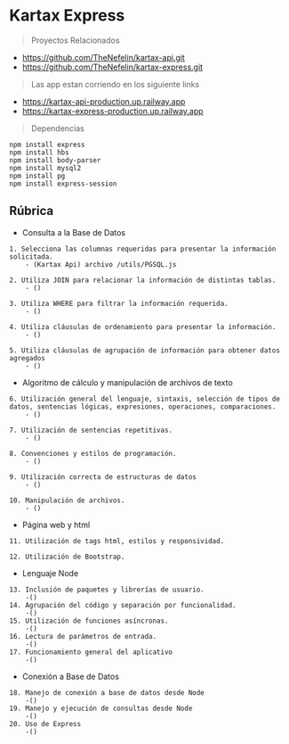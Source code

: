# Kartax Express

> Proyectos Relacionados
* https://github.com/TheNefelin/kartax-api.git
* https://github.com/TheNefelin/kartax-express.git

> Las app estan corriendo en los siguiente links
* https://kartax-api-production.up.railway.app
* https://kartax-express-production.up.railway.app

> Dependencias
```
npm install express
npm install hbs
npm install body-parser
npm install mysql2
npm install pg
npm install express-session
```

## Rúbrica
* Consulta a la Base de Datos
```
1. Selecciona las columnas requeridas para presentar la información solicitada.
    - (Kartax Api) archivo /utils/PGSQL.js

2. Utiliza JOIN para relacionar la información de distintas tablas.
    - ()

3. Utiliza WHERE para filtrar la información requerida.
    - ()

4. Utiliza cláusulas de ordenamiento para presentar la información.
    - ()

5. Utiliza cláusulas de agrupación de información para obtener datos agregados
    - ()
```
* Algoritmo de cálculo y manipulación de archivos de texto
```
6. Utilización general del lenguaje, sintaxis, selección de tipos de datos, sentencias lógicas, expresiones, operaciones, comparaciones.
    - ()

7. Utilización de sentencias repetitivas.
    - ()

8. Convenciones y estilos de programación.
    - ()

9. Utilización correcta de estructuras de datos
    - ()

10. Manipulación de archivos.
    - ()
```
* Página web y html
```
11. Utilización de tags html, estilos y responsividad.

12. Utilización de Bootstrap.
```
* Lenguaje Node
```
13. Inclusión de paquetes y librerías de usuario.
    -()
14. Agrupación del código y separación por funcionalidad.
    -()
15. Utilización de funciones asíncronas.
    -()
16. Lectura de parámetros de entrada.
    -()
17. Funcionamiento general del aplicativo
    -()
```
* Conexión a Base de Datos
```
18. Manejo de conexión a base de datos desde Node
    -()
19. Manejo y ejecución de consultas desde Node
    -()
20. Uso de Express
    -()
```
